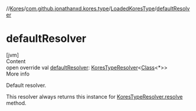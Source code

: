 //[Kores](../../index.md)/[com.github.jonathanxd.kores.type](../index.md)/[LoadedKoresType](index.md)/[defaultResolver](default-resolver.md)



# defaultResolver  
[jvm]  
Content  
open override val [defaultResolver](default-resolver.md): [KoresTypeResolver](../-kores-type-resolver/index.md)<[Class](https://docs.oracle.com/javase/8/docs/api/java/lang/Class.html)<*>>  
More info  


Default resolver.



This resolver always returns this instance for [KoresTypeResolver.resolve](../-kores-type-resolver/resolve.md) method.

  



